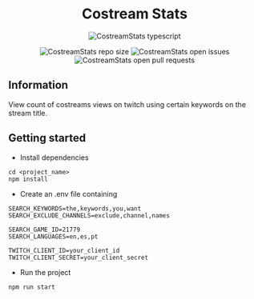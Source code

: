 <h1 align="center">Costream Stats</h1>

<div align="center">

![CostreamStats typescript](https://img.shields.io/badge/TypeScript-007ACC?style=for-the-badge&logo=typescript&logoColor=white)

![CostreamStats repo size](https://img.shields.io/github/repo-size/victti/costream-stats?style=for-the-badge)
![CostreamStats open issues](https://img.shields.io/bitbucket/issues/victti/costream-stats?style=for-the-badge)
![CostreamStats open pull requests](https://img.shields.io/bitbucket/pr-raw/victti/costream-stats?style=for-the-badge)

</div>

## Information <a name = "information"></a>

View count of costreams views on twitch using certain keywords on the stream title.


## Getting started <a name = "building"></a>

- Install dependencies
```
cd <project_name>
npm install
```

- Create an .env file containing

```
SEARCH_KEYWORDS=the,keywords,you,want
SEARCH_EXCLUDE_CHANNELS=exclude,channel,names

SEARCH_GAME_ID=21779
SEARCH_LANGUAGES=en,es,pt

TWITCH_CLIENT_ID=your_client_id
TWITCH_CLIENT_SECRET=your_client_secret
```

- Run the project
```
npm run start
```